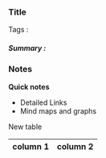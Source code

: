### Title

Tags : 

##### Summary :
### Notes
**Quick notes**
- Detailed Links
- Mind maps and graphs

New table

| column 1 | column 2 | 
| -------- | --- |
